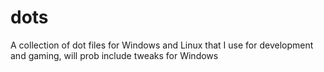 # dots
A collection of dot files for Windows and Linux that I use for development and gaming, will prob include tweaks for Windows

